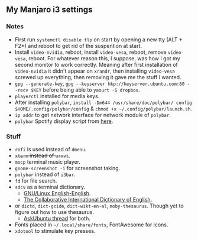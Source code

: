 ## My Manjaro i3 settings

### Notes
* First run `systemctl disable tlp` on start by opening a new tty (ALT + F2*) and reboot to get rid of the suspention at start.
* Install `video-nvidia`, reboot, install `video-vesa`, reboot, remove `video-vesa`, reboot. For whatever reason this, I suppose, was how I got my second monitor to work correctly. Meaning after first installation of `video-nvidia` it didn't appear on `xrandr`, then installing `video-vesa` screwed up everything, then removing it gave me the stuff I wanted.
* `gpg --generate-key`, `gpg --keyserver hkp://keyserver.ubuntu.com:80 --recv $KEY` before being able to `yaourt -S dropbox`.
* `playerctl` installed for media keys.
* After installing `polybar`, `install -Dm644 /usr/share/doc/polybar/ config $HOME/.config/polybar/config` & `chmod +x ~/.config/polybar/launch.sh`.
* `ip addr` to get network interface for network module of `polybar`.
* `polybar` Spotify display script from [here](https://github.com/NicholasFeldman/dotfiles/blob/master/polybar/.config/polybar/spotify.sh).

### Stuff
* `rofi` is used instead of `dmenu`.
* ~~`xterm` instead of `urxvt`~~.
* `mocp` terminal music player.
* `gnome-screenshot -i` for screenshot taking.
* `polybar` instead of `i3bar`.
* `fd` for file search.
* `sdcv` as a terminal dictionary.
	* [GNU/Linux English-English](https://web.archive.org/web/20140428004049/http://abloz.com/huzheng/stardict-dic/misc/stardict-xfardic-gnu-linux-2.4.2.tar.bz2).
	* [The Collaborative International Dictionary of English](https://web.archive.org/web/20140917131745/http://abloz.com/huzheng/stardict-dic/dict.org/stardict-dictd_www.dict.org_gcide-2.4.2.tar.bz2).
* or `dictd`, `dict-gcide`, `dict-wikt-en-al`, `moby-thesaurus`. Though yet to figure out how to use thesaurus.
	* [AskUbuntu thread](https://askubuntu.com/questions/191125/is-there-an-offline-command-line-dictionary) for both.
* Fonts placed in `~/.local/share/fonts`, FontAwesome for icons.
* `xdotool` to stimulate key presses.
